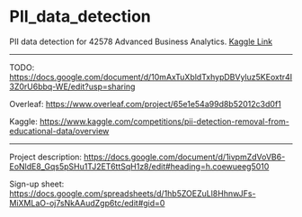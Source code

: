 # PII_data_detection
PII data detection for 42578 Advanced Business Analytics. [Kaggle Link](https://www.kaggle.com/competitions/pii-detection-removal-from-educational-data/data)


---


TODO: https://docs.google.com/document/d/10mAxTuXbldTxhypDBVyluz5KEoxtr4I3Z0rU6bbq-WE/edit?usp=sharing

Overleaf: https://www.overleaf.com/project/65e1e54a99d8b52012c3d0f1

Kaggle: https://www.kaggle.com/competitions/pii-detection-removal-from-educational-data/overview


---


Project description: https://docs.google.com/document/d/1ivpmZdVoVB6-EoNldE8_Gqs5pSHu1TJ2ET6ttSqH1z8/edit#heading=h.coewueeg5010


Sign-up sheet: https://docs.google.com/spreadsheets/d/1hb5ZOEZuLl8HhnwJFs-MiXMLaO-oj7sNkAAudZgp6tc/edit#gid=0




